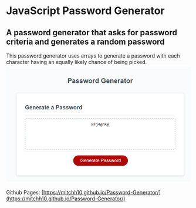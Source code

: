 # JavaScript Password Generator
## A password generator that asks for password criteria and generates a random password
This password generator uses arrays to generate a password with each character having an equally likely chance of being picked.
![Alt text](./Assets/Screenshot.png "Screenshot")

Github Pages: [https://mitchh10.github.io/Password-Generator/](https://mitchh10.github.io/Password-Generator/)